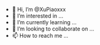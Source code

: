 - 👋 Hi, I’m @XuPiaoxxx
- 👀 I’m interested in ...
- 🌱 I’m currently learning ...
- 💞️ I’m looking to collaborate on ...
- 📫 How to reach me ...

<!---
XuPiaoxxx/XuPiaoxxx is a ✨ special ✨ repository because its `README.md` (this file) appears on your GitHub profile.
You can click the Preview link to take a look at your changes.
--->
